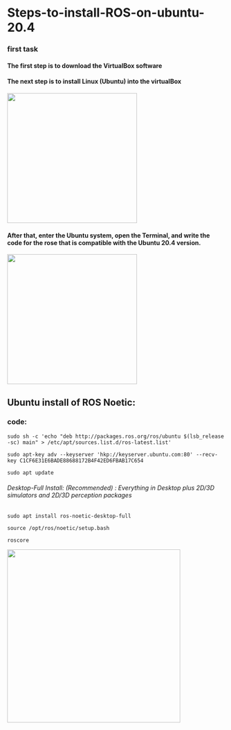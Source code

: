 # Steps-to-install-ROS-on-ubuntu-20.4
### first task
#### The first step is to download the VirtualBox software
#### The next step is to install Linux (Ubuntu) into the virtualBox 

<div>
<img src="https://user-images.githubusercontent.com/109974986/182042367-c7f19854-bd62-43d8-a8f9-f0f3b30fb2d8.jpg" width="300">
  </div>
  
#### After that, enter the Ubuntu system, open the Terminal, and write the code for the rose that is compatible with the Ubuntu 20.4 version.

<div>
<img src="https://user-images.githubusercontent.com/109974986/182042603-03c37d0d-c223-4d71-afb3-6b6e6846ab0d.jpg" width="300">
      </div>
      
## Ubuntu install of ROS Noetic:
### code:
```
sudo sh -c 'echo "deb http://packages.ros.org/ros/ubuntu $(lsb_release -sc) main" > /etc/apt/sources.list.d/ros-latest.list'
```
```
sudo apt-key adv --keyserver 'hkp://keyserver.ubuntu.com:80' --recv-key C1CF6E31E6BADE88688172B4F42ED6FBAB17C654
```
```
sudo apt update
```
###### Desktop-Full Install: (Recommended) : Everything in Desktop plus 2D/3D simulators and 2D/3D perception packages
```
sudo apt install ros-noetic-desktop-full
```
```
source /opt/ros/noetic/setup.bash
```
```
roscore
```
<div>
<img src="https://user-images.githubusercontent.com/109974986/182045628-f142cab4-897b-4e67-8697-ccc1cc2d1963.jpg" width="400">
  </div>
  
